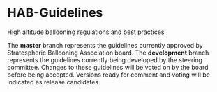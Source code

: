 HAB-Guidelines
==============

High altitude ballooning regulations and best practices

The **master** branch represents the guidelines currently approved by Stratospheric Ballooning Association board.
The **development** branch represents the guidelines currently being developed by the steering committee.
Changes to these guidelines will be voted on by the board before being accepted.
Versions ready for comment and voting will be indicated as release candidates.

